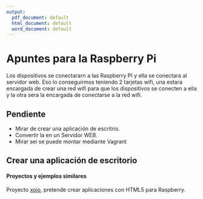 ```yaml
---
output:
  pdf_document: default
  html_document: default
  word_document: default
---
```

# Apuntes para la Raspberry Pi

Los dispositivos se conectararn a las Raspberry PI y ella se conectara al servidor web.
Eso lo conseguirmos teniendo 2 tarjetas wifi, una estara encargada de crear una red wifi para que los dispositivos se conecten a ella y la otra sera la encargada de conectarse a la red wifi.




## Pendiente

* Mirar de crear una aplicación de escritrio.
* Convertir la en un Servidor WEB.
* Mirar sei se puede montar mediante Vagrant

## Crear una aplicación de escritorio

#### Proyectos y ejemplos similares

Proyecto [xojo](http://www.xojo.com/), pretende crear aplicaciones con HTML5 para Raspberry.



